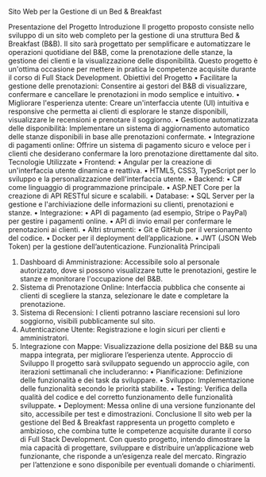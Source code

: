 Sito Web per la Gestione di un Bed & Breakfast

Presentazione del Progetto
Introduzione
Il progetto proposto consiste nello sviluppo di un sito web completo per la gestione di una struttura
Bed & Breakfast (B&B). Il sito sarà progettato per semplificare e automatizzare le operazioni
quotidiane del B&B, come la prenotazione delle stanze, la gestione dei clienti e la visualizzazione
delle disponibilità. Questo progetto è un'ottima occasione per mettere in pratica le competenze
acquisite durante il corso di Full Stack Development.
Obiettivi del Progetto
• Facilitare la gestione delle prenotazioni: Consentire ai gestori del B&B di visualizzare,
confermare e cancellare le prenotazioni in modo semplice e intuitivo.
• Migliorare l'esperienza utente: Creare un'interfaccia utente (UI) intuitiva e responsive che
permetta ai clienti di esplorare le stanze disponibili, visualizzare le recensioni e prenotare il
soggiorno.
• Gestione automatizzata delle disponibilità: Implementare un sistema di aggiornamento
automatico delle stanze disponibili in base alle prenotazioni confermate.
• Integrazione di pagamenti online: Offrire un sistema di pagamento sicuro e veloce per i
clienti che desiderano confermare la loro prenotazione direttamente dal sito.
Tecnologie Utilizzate
• Frontend:
• Angular per la creazione di un'interfaccia utente dinamica e reattiva.
• HTML5, CSS3, TypeScript per lo sviluppo e la personalizzazione dell'interfaccia
utente.
• Backend:
• C# come linguaggio di programmazione principale.
• ASP.NET Core per la creazione di API RESTful sicure e scalabili.
• Database:
• SQL Server per la gestione e l'archiviazione delle informazioni su clienti,
prenotazioni e stanze.
• Integrazione:
• API di pagamento (ad esempio, Stripe o PayPal) per gestire i pagamenti online.
• API di invio email per confermare le prenotazioni ai clienti.
• Altri strumenti:
• Git e GitHub per il versionamento del codice.
• Docker per il deployment dell’applicazione.
• JWT (JSON Web Token) per la gestione dell’autenticazione.
Funzionalità Principali
1. Dashboard di Amministrazione: Accessibile solo al personale autorizzato, dove si possono
visualizzare tutte le prenotazioni, gestire le stanze e monitorare l'occupazione del B&B.
2. Sistema di Prenotazione Online: Interfaccia pubblica che consente ai clienti di scegliere la
stanza, selezionare le date e completare la prenotazione.
3. Sistema di Recensioni: I clienti potranno lasciare recensioni sul loro soggiorno, visibili
pubblicamente sul sito.
4. Autenticazione Utente: Registrazione e login sicuri per clienti e amministratori.
5. Integrazione con Mappe: Visualizzazione della posizione del B&B su una mappa integrata,
per migliorare l’esperienza utente.
Approccio di Sviluppo
Il progetto sarà sviluppato seguendo un approccio agile, con iterazioni settimanali che includeranno:
• Pianificazione: Definizione delle funzionalità e dei task da sviluppare.
• Sviluppo: Implementazione delle funzionalità secondo le priorità stabilite.
• Testing: Verifica della qualità del codice e del corretto funzionamento delle funzionalità
sviluppate.
• Deployment: Messa online di una versione funzionante del sito, accessibile per test e
dimostrazioni.
Conclusione
Il sito web per la gestione del Bed & Breakfast rappresenta un progetto completo e ambizioso, che
combina tutte le competenze acquisite durante il corso di Full Stack Development. Con questo
progetto, intendo dimostrare la mia capacità di progettare, sviluppare e distribuire un’applicazione
web funzionante, che risponde a un’esigenza reale del mercato.
Ringrazio per l’attenzione e sono disponibile per eventuali domande o chiarimenti.

